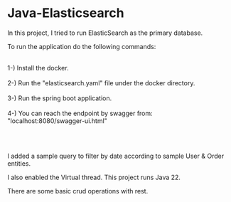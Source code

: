 # Java-Elasticsearch
<p>In this project, I tried to run ElasticSearch as the primary database. 

To run the application do the following commands:</p>

<br>1-) Install the docker. </br>
<br>2-) Run the "elasticsearch.yaml" file under the docker directory.</br>
<br>3-) Run the spring boot application.</br>
<br>4-) You can reach the endpoint by swagger from: "localhost:8080/swagger-ui.html"</br>

<p>
<br></br>


  
</p>
<p>I added a sample query to filter by date according to sample User & Order entities.

I also enabled the Virtual thread. This project runs Java 22.

There are some basic crud operations with rest.</p>
